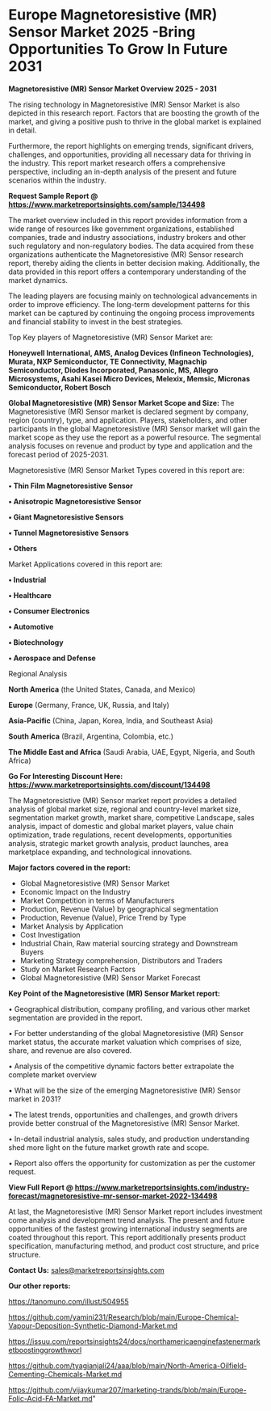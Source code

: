 # Europe Magnetoresistive (MR) Sensor Market 2025 -Bring Opportunities To Grow In Future 2031

<Strong> Magnetoresistive (MR) Sensor Market Overview 2025 - 2031</strong>

The rising technology in Magnetoresistive (MR) Sensor Market is also depicted in this research report. Factors that are boosting the growth of the market, and giving a positive push to thrive in the global market is explained in detail.

Furthermore, the report highlights on emerging trends, significant drivers, challenges, and opportunities, providing all necessary data for thriving in the industry. This report market research offers a comprehensive perspective, including an in-depth analysis of the present and future scenarios within the industry.

<strong>Request Sample Report @ <a href=https://www.marketreportsinsights.com/sample/134498>https://www.marketreportsinsights.com/sample/134498</a></strong>

The market overview included in this report provides information from a wide range of resources like government organizations, established companies, trade and industry associations, industry brokers and other such regulatory and non-regulatory bodies. The data acquired from these organizations authenticate the Magnetoresistive (MR) Sensor research report, thereby aiding the clients in better decision making. Additionally, the data provided in this report offers a contemporary understanding of the market dynamics.

The leading players are focusing mainly on technological advancements in order to improve efficiency. The long-term development patterns for this market can be captured by continuing the ongoing process improvements and financial stability to invest in the best strategies.

Top Key players of Magnetoresistive (MR) Sensor Market are:

<strong>Honeywell International, AMS, Analog Devices (Infineon Technologies), Murata, NXP Semiconductor, TE Connectivity, Magnachip Semiconductor, Diodes Incorporated, Panasonic, MS, Allegro Microsystems, Asahi Kasei Micro Devices, Melexix, Memsic, Micronas Semiconductor, Robert Bosch</strong>

<strong><b>Global Magnetoresistive (MR) Sensor Market Scope and Size:</b></strong>
The Magnetoresistive (MR) Sensor market is declared segment by company, region (country), type, and application. Players, stakeholders, and other participants in the global Magnetoresistive (MR) Sensor market will gain the market scope as they use the report as a powerful resource. The segmental analysis focuses on revenue and product by type and application and the forecast period of 2025-2031.

Magnetoresistive (MR) Sensor Market Types covered in this report are:

<strong>• Thin Film Magnetoresistive Sensor

• Anisotropic Magnetoresistive Sensor

• Giant Magnetoresistive Sensors

• Tunnel Magnetoresistive Sensors

• Others</strong>

Market Applications covered in this report are:

<strong>• Industrial

• Healthcare

• Consumer Electronics

• Automotive

• Biotechnology

• Aerospace and Defense</strong> 

Regional Analysis

<strong>North America</strong> (the United States, Canada, and Mexico)

<strong>Europe</strong> (Germany, France, UK, Russia, and Italy)

<strong>Asia-Pacific</strong> (China, Japan, Korea, India, and Southeast Asia)

<strong>South America</strong> (Brazil, Argentina, Colombia, etc.)

<strong>The Middle East and Africa</strong> (Saudi Arabia, UAE, Egypt, Nigeria, and South Africa)

<strong>Go For Interesting Discount Here: <a href=https://www.marketreportsinsights.com/discount/134498>https://www.marketreportsinsights.com/discount/134498</a></strong>

The Magnetoresistive (MR) Sensor market report provides a detailed analysis of global market size, regional and country-level market size, segmentation market growth, market share, competitive Landscape, sales analysis, impact of domestic and global market players, value chain optimization, trade regulations, recent developments, opportunities analysis, strategic market growth analysis, product launches, area marketplace expanding, and technological innovations.

<strong><b>Major factors covered in the report:</b></strong>
<ul>
  <li>Global Magnetoresistive (MR) Sensor Market </li>
  <li>Economic Impact on the Industry</li>
  <li>Market Competition in terms of Manufacturers</li>
  <li>Production, Revenue (Value) by geographical segmentation</li>
  <li>Production, Revenue (Value), Price Trend by Type</li>
  <li>Market Analysis by Application</li>
  <li>Cost Investigation</li>
  <li>Industrial Chain, Raw material sourcing strategy and Downstream Buyers</li>
  <li>Marketing Strategy comprehension, Distributors and Traders</li>
  <li>Study on Market Research Factors</li>
  <li>Global Magnetoresistive (MR) Sensor Market Forecast</li>
</ul>

<strong><b>Key Point of the Magnetoresistive (MR) Sensor Market report:</b></strong>

• Geographical distribution, company profiling, and various other market segmentation are provided in the report.

• For better understanding of the global Magnetoresistive (MR) Sensor market status, the accurate market valuation which comprises of size, share, and revenue are also covered.

• Analysis of the competitive dynamic factors better extrapolate the complete market overview

• What will be the size of the emerging Magnetoresistive (MR) Sensor market in 2031?

• The latest trends, opportunities and challenges, and growth drivers provide better construal of the Magnetoresistive (MR) Sensor Market.

• In-detail industrial analysis, sales study, and production understanding shed more light on the future market growth rate and scope.

• Report also offers the opportunity for customization as per the customer request.

<strong><b>View Full Report @ <a href=https://www.marketreportsinsights.com/industry-forecast/magnetoresistive-mr-sensor-market-2022-134498>https://www.marketreportsinsights.com/industry-forecast/magnetoresistive-mr-sensor-market-2022-134498</a></b></strong>


At last, the Magnetoresistive (MR) Sensor Market report includes investment come analysis and development trend analysis. The present and future opportunities of the fastest growing international industry segments are coated throughout this report. This report additionally presents product specification, manufacturing method, and product cost structure, and price structure.

<strong>Contact Us:</strong>
sales@marketreportsinsights.com

<strong>Our other reports:</strong>

<a href=https://tanomuno.com/illust/504955>https://tanomuno.com/illust/504955</a>

<a href=https://github.com/yamini231/Research/blob/main/Europe-Chemical-Vapour-Deposition-Synthetic-Diamond-Market.md>https://github.com/yamini231/Research/blob/main/Europe-Chemical-Vapour-Deposition-Synthetic-Diamond-Market.md</a>

<a href=https://issuu.com/reportsinsights24/docs/northamericaenginefastenermarketboostinggrowthworl>https://issuu.com/reportsinsights24/docs/northamericaenginefastenermarketboostinggrowthworl</a>

<a href=https://github.com/tyagianjali24/aaa/blob/main/North-America-Oilfield-Cementing-Chemicals-Market.md>https://github.com/tyagianjali24/aaa/blob/main/North-America-Oilfield-Cementing-Chemicals-Market.md</a>

<a href=https://github.com/vijaykumar207/marketing-trands/blob/main/Europe-Folic-Acid-FA-Market.md>https://github.com/vijaykumar207/marketing-trands/blob/main/Europe-Folic-Acid-FA-Market.md</a>"
